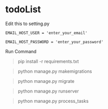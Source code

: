 # todoList

Edit this to setting.py

`EMAIL_HOST_USER = 'enter_your_email'`

`EMAIL_HOST_PASSWORD = 'enter_your_password'`

Run Command
> pip install -r requirements.txt


> python manage.py makemigrations


> python manage.py migrate


> python manage.py runserver


> python manage.py process_tasks 
